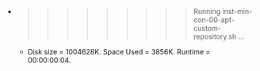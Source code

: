 * >>>>>>>>> Running inst-min-con-00-apt-custom-repository.sh ...
  * Disk size = 1004628K. Space Used = 3856K. Runtime = 00:00:00:04.
